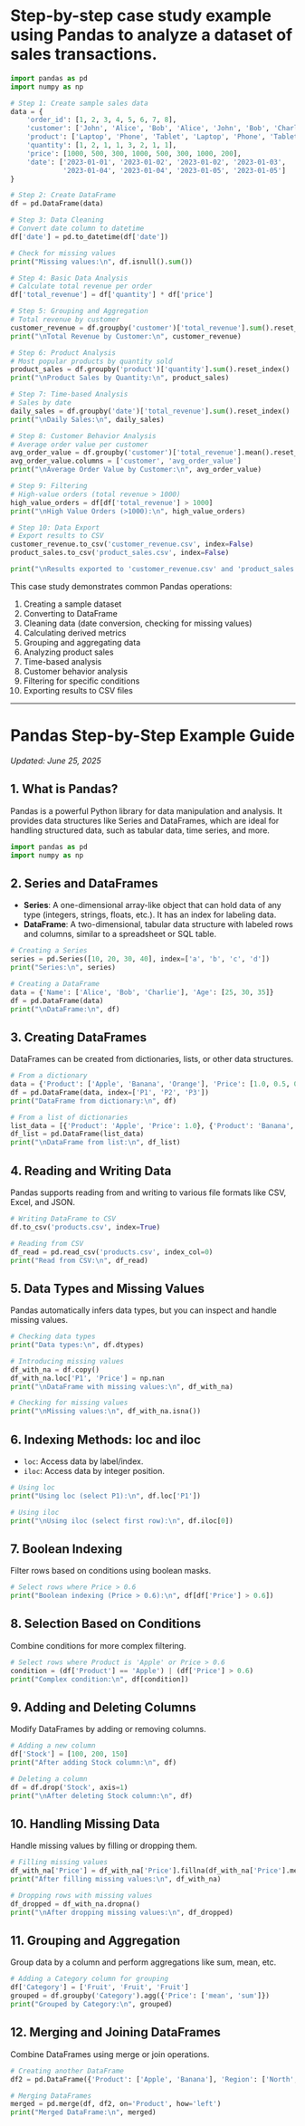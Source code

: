 # Step-by-step case study example using Pandas to analyze a dataset of sales transactions.

```python
import pandas as pd
import numpy as np

# Step 1: Create sample sales data
data = {
    'order_id': [1, 2, 3, 4, 5, 6, 7, 8],
    'customer': ['John', 'Alice', 'Bob', 'Alice', 'John', 'Bob', 'Charlie', 'Alice'],
    'product': ['Laptop', 'Phone', 'Tablet', 'Laptop', 'Phone', 'Tablet', 'Laptop', 'Monitor'],
    'quantity': [1, 2, 1, 1, 3, 2, 1, 1],
    'price': [1000, 500, 300, 1000, 500, 300, 1000, 200],
    'date': ['2023-01-01', '2023-01-02', '2023-01-02', '2023-01-03', 
             '2023-01-04', '2023-01-04', '2023-01-05', '2023-01-05']
}

# Step 2: Create DataFrame
df = pd.DataFrame(data)

# Step 3: Data Cleaning
# Convert date column to datetime
df['date'] = pd.to_datetime(df['date'])

# Check for missing values
print("Missing values:\n", df.isnull().sum())

# Step 4: Basic Data Analysis
# Calculate total revenue per order
df['total_revenue'] = df['quantity'] * df['price']

# Step 5: Grouping and Aggregation
# Total revenue by customer
customer_revenue = df.groupby('customer')['total_revenue'].sum().reset_index()
print("\nTotal Revenue by Customer:\n", customer_revenue)

# Step 6: Product Analysis
# Most popular products by quantity sold
product_sales = df.groupby('product')['quantity'].sum().reset_index()
print("\nProduct Sales by Quantity:\n", product_sales)

# Step 7: Time-based Analysis
# Sales by date
daily_sales = df.groupby('date')['total_revenue'].sum().reset_index()
print("\nDaily Sales:\n", daily_sales)

# Step 8: Customer Behavior Analysis
# Average order value per customer
avg_order_value = df.groupby('customer')['total_revenue'].mean().reset_index()
avg_order_value.columns = ['customer', 'avg_order_value']
print("\nAverage Order Value by Customer:\n", avg_order_value)

# Step 9: Filtering
# High-value orders (total revenue > 1000)
high_value_orders = df[df['total_revenue'] > 1000]
print("\nHigh Value Orders (>1000):\n", high_value_orders)

# Step 10: Data Export
# Export results to CSV
customer_revenue.to_csv('customer_revenue.csv', index=False)
product_sales.to_csv('product_sales.csv', index=False)

print("\nResults exported to 'customer_revenue.csv' and 'product_sales.csv'")
```

This case study demonstrates common Pandas operations:
1. Creating a sample dataset
2. Converting to DataFrame
3. Cleaning data (date conversion, checking for missing values)
4. Calculating derived metrics
5. Grouping and aggregating data
6. Analyzing product sales
7. Time-based analysis
8. Customer behavior analysis
9. Filtering for specific conditions
10. Exporting results to CSV files

---------------------------------


# Pandas Step-by-Step Example Guide
*Updated: June 25, 2025*

## 1. What is Pandas?
Pandas is a powerful Python library for data manipulation and analysis. It provides data structures like Series and DataFrames, which are ideal for handling structured data, such as tabular data, time series, and more.

```python
import pandas as pd
import numpy as np
```

## 2. Series and DataFrames
- **Series**: A one-dimensional array-like object that can hold data of any type (integers, strings, floats, etc.). It has an index for labeling data.
- **DataFrame**: A two-dimensional, tabular data structure with labeled rows and columns, similar to a spreadsheet or SQL table.

```python
# Creating a Series
series = pd.Series([10, 20, 30, 40], index=['a', 'b', 'c', 'd'])
print("Series:\n", series)

# Creating a DataFrame
data = {'Name': ['Alice', 'Bob', 'Charlie'], 'Age': [25, 30, 35]}
df = pd.DataFrame(data)
print("\nDataFrame:\n", df)
```

## 3. Creating DataFrames
DataFrames can be created from dictionaries, lists, or other data structures.

```python
# From a dictionary
data = {'Product': ['Apple', 'Banana', 'Orange'], 'Price': [1.0, 0.5, 0.75]}
df = pd.DataFrame(data, index=['P1', 'P2', 'P3'])
print("DataFrame from dictionary:\n", df)

# From a list of dictionaries
list_data = [{'Product': 'Apple', 'Price': 1.0}, {'Product': 'Banana', 'Price': 0.5}]
df_list = pd.DataFrame(list_data)
print("\nDataFrame from list:\n", df_list)
```

## 4. Reading and Writing Data
Pandas supports reading from and writing to various file formats like CSV, Excel, and JSON.

```python
# Writing DataFrame to CSV
df.to_csv('products.csv', index=True)

# Reading from CSV
df_read = pd.read_csv('products.csv', index_col=0)
print("Read from CSV:\n", df_read)
```

## 5. Data Types and Missing Values
Pandas automatically infers data types, but you can inspect and handle missing values.

```python
# Checking data types
print("Data types:\n", df.dtypes)

# Introducing missing values
df_with_na = df.copy()
df_with_na.loc['P1', 'Price'] = np.nan
print("\nDataFrame with missing values:\n", df_with_na)

# Checking for missing values
print("\nMissing values:\n", df_with_na.isna())
```

## 6. Indexing Methods: loc and iloc
- `loc`: Access data by label/index.
- `iloc`: Access data by integer position.

```python
# Using loc
print("Using loc (select P1):\n", df.loc['P1'])

# Using iloc
print("\nUsing iloc (select first row):\n", df.iloc[0])
```

## 7. Boolean Indexing
Filter rows based on conditions using boolean masks.

```python
# Select rows where Price > 0.6
print("Boolean indexing (Price > 0.6):\n", df[df['Price'] > 0.6])
```

## 8. Selection Based on Conditions
Combine conditions for more complex filtering.

```python
# Select rows where Product is 'Apple' or Price > 0.6
condition = (df['Product'] == 'Apple') | (df['Price'] > 0.6)
print("Complex condition:\n", df[condition])
```

## 9. Adding and Deleting Columns
Modify DataFrames by adding or removing columns.

```python
# Adding a new column
df['Stock'] = [100, 200, 150]
print("After adding Stock column:\n", df)

# Deleting a column
df = df.drop('Stock', axis=1)
print("\nAfter deleting Stock column:\n", df)
```

## 10. Handling Missing Data
Handle missing values by filling or dropping them.

```python
# Filling missing values
df_with_na['Price'] = df_with_na['Price'].fillna(df_with_na['Price'].mean())
print("After filling missing values:\n", df_with_na)

# Dropping rows with missing values
df_dropped = df_with_na.dropna()
print("\nAfter dropping missing values:\n", df_dropped)
```

## 11. Grouping and Aggregation
Group data by a column and perform aggregations like sum, mean, etc.

```python
# Adding a Category column for grouping
df['Category'] = ['Fruit', 'Fruit', 'Fruit']
grouped = df.groupby('Category').agg({'Price': ['mean', 'sum']})
print("Grouped by Category:\n", grouped)
```

## 12. Merging and Joining DataFrames
Combine DataFrames using merge or join operations.

```python
# Creating another DataFrame
df2 = pd.DataFrame({'Product': ['Apple', 'Banana'], 'Region': ['North', 'South']})

# Merging DataFrames
merged = pd.merge(df, df2, on='Product', how='left')
print("Merged DataFrame:\n", merged)
```

